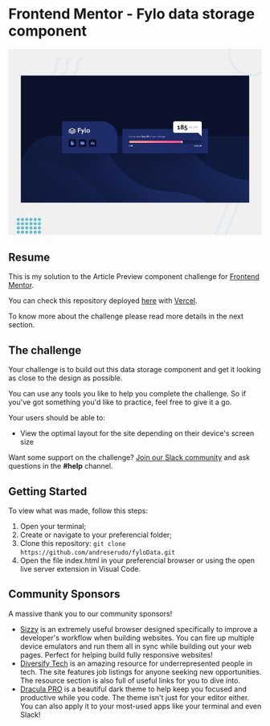 # Frontend Mentor - Fylo data storage component

![Design preview for the Fylo data storage component coding challenge](./design/desktop-preview.jpg)

## Resume

This is my solution to the Article Preview component challenge for [Frontend Mentor](https://www.frontendmentor.io/). 

You can check this repository deployed [here]() with [Vercel](https://vercel.com/).

To know more about the challenge please read more details in the next section.

## The challenge

Your challenge is to build out this data storage component and get it looking as close to the design as possible.

You can use any tools you like to help you complete the challenge. So if you've got something you'd like to practice, feel free to give it a go.

Your users should be able to:

- View the optimal layout for the site depending on their device's screen size

Want some support on the challenge? [Join our Slack community](https://www.frontendmentor.io/slack) and ask questions in the **#help** channel.

## Getting Started

To view what was made, follow this steps:
1. Open your terminal;
2. Create or navigate to your preferencial folder;
3. Clone this repository: `git clone https://github.com/andreserudo/fyloData.git` 
4. Open the file index.html in your preferencial browser or using the open live server extension in Visual Code.


## Community Sponsors

A massive thank you to our community sponsors!

- [Sizzy](https://bit.ly/fm-sizzy) is an extremely useful browser designed specifically to improve a developer's workflow when building websites. You can fire up multiple device emulators and run them all in sync while building out your web pages. Perfect for helping build fully responsive websites!
- [Diversify Tech](https://bit.ly/fem-diversify-tech) is an amazing resource for underrepresented people in tech. The site features job listings for anyone seeking new opportunities. The resource section is also full of useful links for you to dive into.
- [Dracula PRO](https://bit.ly/fem-dracula) is a beautiful dark theme to help keep you focused and productive while you code. The theme isn't just for your editor either. You can also apply it to your most-used apps like your terminal and even Slack!
